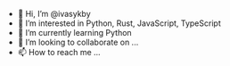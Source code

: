 - 👋 Hi, I’m @ivasykby
- 👀 I’m interested in Python, Rust, JavaScript, TypeScript
- 🌱 I’m currently learning Python
- 💞️ I’m looking to collaborate on ...
- 📫 How to reach me ...

<!---
ivasykby/ivasykby is a ✨ special ✨ repository because its `README.md` (this file) appears on your GitHub profile.
You can click the Preview link to take a look at your changes.
--->
